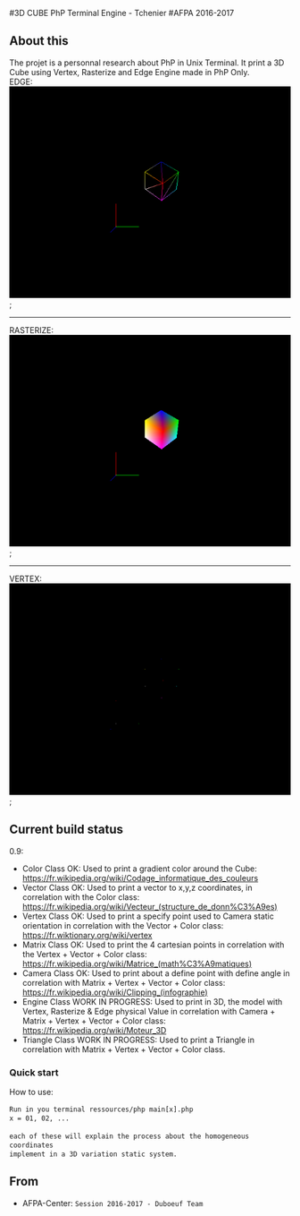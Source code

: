 #3D CUBE PhP Terminal Engine - Tchenier
#AFPA 2016-2017

## About this

The projet is a personnal research about PhP in Unix Terminal.
It print a 3D Cube using Vertex, Rasterize and Edge Engine made in PhP Only.<br/>
EDGE:<br/>
![alt text](https://github.com/cerb3re/Terminal_3DEngine/blob/master/ressources/render_edge.png)<br/>;
___
RASTERIZE:<br/>
![alt text](https://github.com/cerb3re/Terminal_3DEngine/blob/master/ressources/render_rasterize.png)<br/>;
___
VERTEX:<br/>
![alt text](https://github.com/cerb3re/Terminal_3DEngine/blob/master/ressources/render_vertex.png)<br/>;


## Current build status

0.9:
- Color   Class OK: Used to print a gradient color around the Cube: https://fr.wikipedia.org/wiki/Codage_informatique_des_couleurs
- Vector  Class OK: Used to print a vector to x,y,z coordinates, in
correlation with the Color class: 
https://fr.wikipedia.org/wiki/Vecteur_(structure_de_donn%C3%A9es)
- Vertex  Class OK: Used to print a specify point used to Camera
static orientation in correlation with the Vector + Color class: 
https://fr.wiktionary.org/wiki/vertex
- Matrix  Class OK: Used to print the 4 cartesian points in correlation
with the Vertex + Vector + Color class: 
https://fr.wikipedia.org/wiki/Matrice_(math%C3%A9matiques)
- Camera  Class OK: Used to print about a define point with define angle in
correlation with Matrix + Vertex + Vector + Color class: 
https://fr.wikipedia.org/wiki/Clipping_(infographie)
- Engine  Class WORK IN PROGRESS: Used to print in 3D, the model with Vertex, Rasterize & Edge
physical Value in correlation with Camera + Matrix + Vertex + Vector + Color class: 
https://fr.wikipedia.org/wiki/Moteur_3D
- Triangle Class WORK IN PROGRESS: Used to print a Triangle in correlation with Matrix +
Vertex + Vector + Color class.

### Quick start

How to use:

```
Run in you terminal ressources/php main[x].php
x = 01, 02, ...

each of these will explain the process about the homogeneous coordinates
implement in a 3D variation static system.
```
## From

- AFPA-Center: `Session 2016-2017 - Duboeuf Team`
